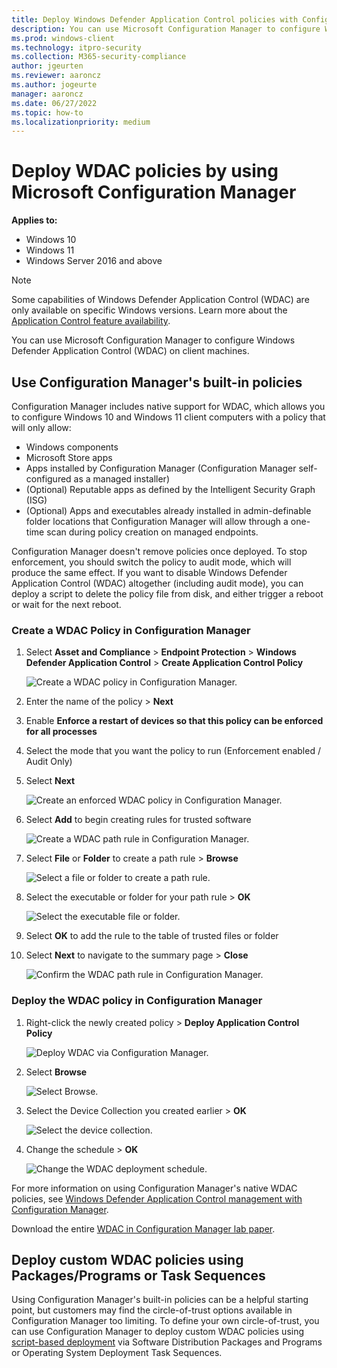 ```yaml
---
title: Deploy Windows Defender Application Control policies with Configuration Manager
description: You can use Microsoft Configuration Manager to configure Windows Defender Application Control (WDAC). Learn how with this step-by-step guide.
ms.prod: windows-client
ms.technology: itpro-security
ms.collection: M365-security-compliance
author: jgeurten
ms.reviewer: aaroncz
ms.author: jogeurte
manager: aaroncz
ms.date: 06/27/2022
ms.topic: how-to
ms.localizationpriority: medium
---
```


# Deploy WDAC policies by using Microsoft Configuration Manager

**Applies to:**

- Windows 10
- Windows 11
- Windows Server 2016 and above

> [!NOTE]
> Some capabilities of Windows Defender Application Control (WDAC) are only available on specific Windows versions. Learn more about the [Application Control feature availability](../feature-availability.md).

You can use Microsoft Configuration Manager to configure Windows Defender Application Control (WDAC) on client machines.

## Use Configuration Manager's built-in policies

Configuration Manager includes native support for WDAC, which allows you to configure Windows 10 and Windows 11 client computers with a policy that will only allow:

- Windows components
- Microsoft Store apps
- Apps installed by Configuration Manager (Configuration Manager self-configured as a managed installer)
- (Optional) Reputable apps as defined by the Intelligent Security Graph (ISG)
- (Optional) Apps and executables already installed in admin-definable folder locations that Configuration Manager will allow through a one-time scan during policy creation on managed endpoints.

Configuration Manager doesn't remove policies once deployed. To stop enforcement, you should switch the policy to audit mode, which will produce the same effect. If you want to disable Windows Defender Application Control (WDAC) altogether (including audit mode), you can deploy a script to delete the policy file from disk, and either trigger a reboot or wait for the next reboot.

### Create a WDAC Policy in Configuration Manager

1. Select **Asset and Compliance** > **Endpoint Protection** > **Windows Defender Application Control** > **Create Application Control Policy**

    ![Create a WDAC policy in Configuration Manager.](../images/memcm/memcm-create-wdac-policy.jpg)

2. Enter the name of the policy > **Next**
3. Enable **Enforce a restart of devices so that this policy can be enforced for all processes**
4. Select the mode that you want the policy to run (Enforcement enabled / Audit Only)
5. Select **Next**

    ![Create an enforced WDAC policy in Configuration Manager.](../images/memcm/memcm-create-wdac-policy-2.jpg)

6. Select **Add** to begin creating rules for trusted software

    ![Create a WDAC path rule in Configuration Manager.](../images/memcm/memcm-create-wdac-rule.jpg)

7. Select **File** or **Folder** to create a path rule > **Browse**

    ![Select a file or folder to create a path rule.](../images/memcm/memcm-create-wdac-rule-2.jpg)

8. Select the executable or folder for your path rule > **OK**

    ![Select the executable file or folder.](../images/memcm/memcm-create-wdac-rule-3.jpg)

9. Select **OK** to add the rule to the table of trusted files or folder
10. Select **Next** to navigate to the summary page > **Close**

    ![Confirm the WDAC path rule in Configuration Manager.](../images/memcm/memcm-confirm-wdac-rule.jpg)

### Deploy the WDAC policy in Configuration Manager

1. Right-click the newly created policy > **Deploy Application Control Policy**

    ![Deploy WDAC via Configuration Manager.](../images/memcm/memcm-deploy-wdac.jpg)

2. Select **Browse**

    ![Select Browse.](../images/memcm/memcm-deploy-wdac-2.jpg)

3. Select the Device Collection you created earlier > **OK**

    ![Select the device collection.](../images/memcm/memcm-deploy-wdac-3.jpg)

4. Change the schedule > **OK**

    ![Change the WDAC deployment schedule.](../images/memcm/memcm-deploy-wdac-4.jpg)

For more information on using Configuration Manager's native WDAC policies, see [Windows Defender Application Control management with Configuration Manager](/mem/configmgr/protect/deploy-use/use-device-guard-with-configuration-manager).

Download the entire [WDAC in Configuration Manager lab paper](https://download.microsoft.com/download/c/f/d/cfd6227c-8ec4-442d-8c50-825550d412f6/WDAC-Deploy-WDAC-using-MEMCM.pdf).

## Deploy custom WDAC policies using Packages/Programs or Task Sequences

Using Configuration Manager's built-in policies can be a helpful starting point, but customers may find the circle-of-trust options available in Configuration Manager too limiting. To define your own circle-of-trust, you can use Configuration Manager to deploy custom WDAC policies using [script-based deployment](deploy-wdac-policies-with-script.md) via Software Distribution Packages and Programs or Operating System Deployment Task Sequences.
